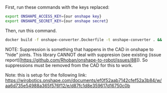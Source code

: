 First, run these commands with the keys replaced:
```bash
export ONSHAPE_ACCESS_KEY={our onshape key}
export ONSHAPE_SECRET_KEY={our onshape secret}
```

Then, run this command. 
```bash
docker build -f onshape-converter.Dockerfile -t onshape-converter . && docker run -e ONSHAPE_ACCESS_KEY=$ONSHAPE_ACCESS_KEY -e ONSHAPE_SECRET_KEY=$ONSHAPE_SECRET_KEY -v $(pwd):/workspace onshape-converter
```


NOTE: Suppression is something that happens in the CAD in onshape to "hide" joints. This library CANNOT deal with suppresion (see existing (issue report)[https://github.com/Rhoban/onshape-to-robot/issues/88]). So suppressions must be removed from the CAD for this to work.


Note: this is setup for the following link:
https://wirobotics.onshape.com/documents/ef0f52aab7142cfef52a3b84/w/aa6d735e54988a365f576f12/e/d87fc1d8e359617d16750c0b


